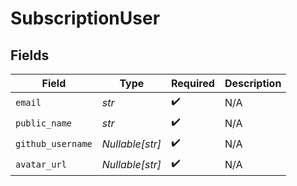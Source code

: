# SubscriptionUser


## Fields

| Field              | Type               | Required           | Description        |
| ------------------ | ------------------ | ------------------ | ------------------ |
| `email`            | *str*              | :heavy_check_mark: | N/A                |
| `public_name`      | *str*              | :heavy_check_mark: | N/A                |
| `github_username`  | *Nullable[str]*    | :heavy_check_mark: | N/A                |
| `avatar_url`       | *Nullable[str]*    | :heavy_check_mark: | N/A                |